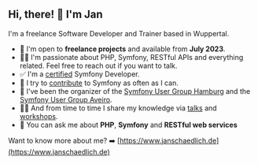 ## Hi, there! 👋 I'm Jan

I'm a freelance Software Developer and Trainer based in Wuppertal. 

- 🔎 I'm open to **freelance projects** and available from **July 2023**. 
- 👨‍💻 I'm passionate about PHP, Symfony, RESTful APIs and everything related. Feel free to reach out if you want to talk.
- ✅ I'm a [certified](https://connect.symfony.com/profile/jschaedl) Symfony Developer.
- 🔨 I try to [contribute](https://github.com/symfony/symfony/pulls/jschaedl) to Symfony as often as I can. 
- 👯 I've been the organizer of the [Symfony User Group Hamburg](https://www.meetup.com/de-DE/sfughh) and the [Symfony User Group Aveiro](https://www.meetup.com/de-DE/sfugaveiro).
- 🧑‍🏫 And from time to time I share my knowledge via [talks](http://janschaedlich.de/#speaking) and [workshops](http://janschaedlich.de/#speaking).
- 💬 You can ask me about **PHP**, **Symfony** and **RESTful web services**

Want to know more about me? ➡️ [https://www.janschaedlich.de](https://www.janschaedlich.de)
